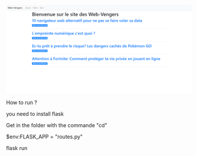 ![Alt text](Capture.PNG)

How to run ?

you need to install flask

Get in the folder with the commande "cd"

$env:FLASK_APP = "routes.py"

flask run